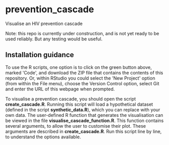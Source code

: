 # prevention_cascade
Visualise an HIV prevention cascade

Note: this repo is currently under construction, and is not yet ready to be used reliably. But any testing would be useful.

## Installation guidance
To use the R scripts, one option is to click on the green button above, marked 'Code', and download the ZIP file that contains the contents of this repository. Or, within RStudio you could select the 'New Project' option (from within the File menu), choose the Version Control option, select Git and enter the URL of this webpage when prompted.

To visualise a prevention cascade, you should open the 
script **create_cascade.R**. Running this script will 
load a hypothetical dataset (defined in the script **synthetic_data.R**), which you can replace with your own data. The user-defined R function that generates the visualisation can be viewed in the file **visualise_cascade_function.R**. This function contains several arguments, to allow the user to customise their plot. These arguments are described in **create_cascade.R**. Run this script line by line, to understand the options available.
